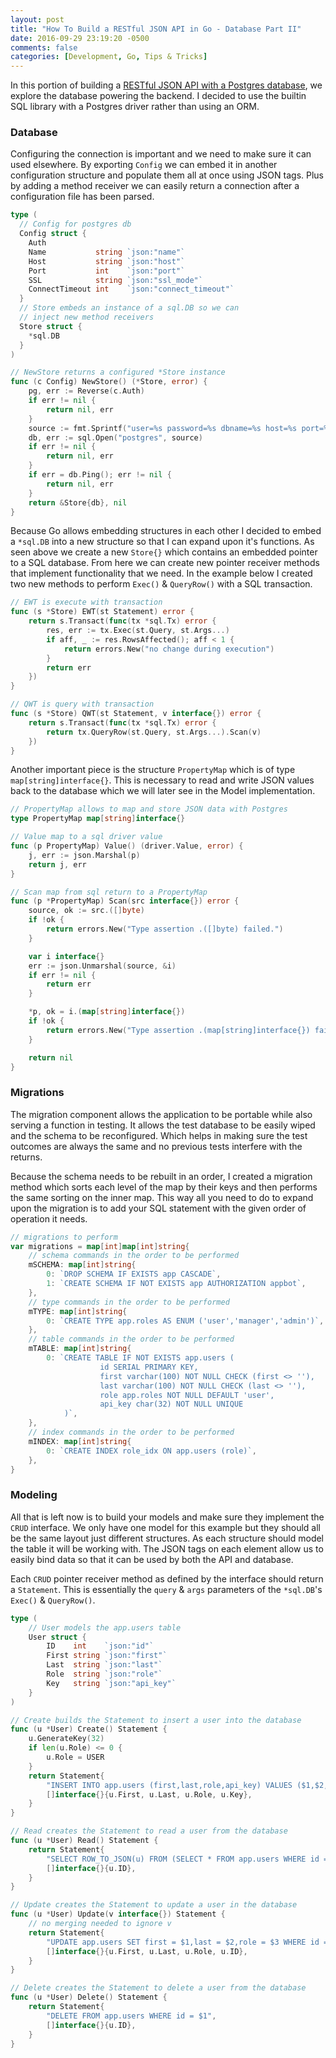 ```yaml
---
layout: post
title: "How To Build a RESTful JSON API in Go - Database Part II"
date: 2016-09-29 23:19:20 -0500
comments: false
categories: [Development, Go, Tips & Tricks]
---
```

In this portion of building a [RESTful JSON API with a Postgres database](https://github.com/elauqsap/echo-postgres-json-api), we explore the database powering the backend. I decided to use the builtin SQL library with a Postgres driver rather than using an ORM.

<!--more-->

### Database
Configuring the connection is important and we need to make sure it can used elsewhere. By exporting `Config` we can embed it in another configuration structure and populate them all at once using JSON tags. Plus by adding a method receiver we can easily return a connection after a configuration file has been parsed.

```go
type (
  // Config for postgres db
  Config struct {
    Auth
    Name           string `json:"name"`
    Host           string `json:"host"`
    Port           int    `json:"port"`
    SSL            string `json:"ssl_mode"`
    ConnectTimeout int    `json:"connect_timeout"`
  }
  // Store embeds an instance of a sql.DB so we can
  // inject new method receivers
  Store struct {
    *sql.DB
  }
)

// NewStore returns a configured *Store instance
func (c Config) NewStore() (*Store, error) {
	pg, err := Reverse(c.Auth)
	if err != nil {
		return nil, err
	}
	source := fmt.Sprintf("user=%s password=%s dbname=%s host=%s port=%d sslmode=%s connect_timeout=%d", pg.A, pg.B, c.Name, c.Host, c.Port, c.SSL, c.ConnectTimeout)
	db, err := sql.Open("postgres", source)
	if err != nil {
		return nil, err
	}
	if err = db.Ping(); err != nil {
		return nil, err
	}
	return &Store{db}, nil
}
```

Because Go allows embedding structures in each other I decided to embed a `*sql.DB` into a new structure so that I can expand upon it's functions. As seen above we create a new `Store{}` which contains an embedded pointer to a SQL database. From here we can create new pointer receiver methods that implement functionality that we need. In the example below I created two new methods to perform `Exec()` & `QueryRow()` with a SQL transaction.

```go
// EWT is execute with transaction
func (s *Store) EWT(st Statement) error {
	return s.Transact(func(tx *sql.Tx) error {
		res, err := tx.Exec(st.Query, st.Args...)
		if aff, _ := res.RowsAffected(); aff < 1 {
			return errors.New("no change during execution")
		}
		return err
	})
}

// QWT is query with transaction
func (s *Store) QWT(st Statement, v interface{}) error {
	return s.Transact(func(tx *sql.Tx) error {
		return tx.QueryRow(st.Query, st.Args...).Scan(v)
	})
}
```

Another important piece is the structure `PropertyMap` which is of type `map[string]interface{}`. This is necessary to read and write JSON values back to the database which we will later see in the Model implementation.

```go
// PropertyMap allows to map and store JSON data with Postgres
type PropertyMap map[string]interface{}

// Value map to a sql driver value
func (p PropertyMap) Value() (driver.Value, error) {
	j, err := json.Marshal(p)
	return j, err
}

// Scan map from sql return to a PropertyMap
func (p *PropertyMap) Scan(src interface{}) error {
	source, ok := src.([]byte)
	if !ok {
		return errors.New("Type assertion .([]byte) failed.")
	}

	var i interface{}
	err := json.Unmarshal(source, &i)
	if err != nil {
		return err
	}

	*p, ok = i.(map[string]interface{})
	if !ok {
		return errors.New("Type assertion .(map[string]interface{}) failed.")
	}

	return nil
}
```

### Migrations
The migration component allows the application to be portable while also serving a function in testing. It allows the test database to be easily wiped and the schema to be reconfigured. Which helps in making sure the test outcomes are always the same and no previous tests interfere with the returns.


Because the schema needs to be rebuilt in an order, I created a migration method which sorts each level of the map by their keys and then performs the same sorting on the inner map. This way all you need to do to expand upon the migration is to add your SQL statement with the given order of operation it needs.
```go
// migrations to perform
var migrations = map[int]map[int]string{
	// schema commands in the order to be performed
	mSCHEMA: map[int]string{
		0: `DROP SCHEMA IF EXISTS app CASCADE`,
		1: `CREATE SCHEMA IF NOT EXISTS app AUTHORIZATION appbot`,
	},
	// type commands in the order to be performed
	mTYPE: map[int]string{
		0: `CREATE TYPE app.roles AS ENUM ('user','manager','admin')`,
	},
	// table commands in the order to be performed
	mTABLE: map[int]string{
		0: `CREATE TABLE IF NOT EXISTS app.users (
					id SERIAL PRIMARY KEY,
					first varchar(100) NOT NULL CHECK (first <> ''),
					last varchar(100) NOT NULL CHECK (last <> ''),
					role app.roles NOT NULL DEFAULT 'user',
					api_key char(32) NOT NULL UNIQUE
			)`,
	},
	// index commands in the order to be performed
	mINDEX: map[int]string{
		0: `CREATE INDEX role_idx ON app.users (role)`,
	},
}
```

### Modeling
All that is left now is to build your models and make sure they implement the `CRUD` interface. We only have one model for this example but they should all be the same layout just different structures. As each structure should model the table it will be working with. The JSON tags on each element allow us to easily bind data so that it can be used by both the API and database.

Each `CRUD` pointer receiver method as defined by the interface should return a `Statement`. This is essentially the `query` & `args` parameters of the `*sql.DB`'s `Exec()` & `QueryRow()`.

```go
type (
	// User models the app.users table
	User struct {
		ID    int    `json:"id"`
		First string `json:"first"`
		Last  string `json:"last"`
		Role  string `json:"role"`
		Key   string `json:"api_key"`
	}
)

// Create builds the Statement to insert a user into the database
func (u *User) Create() Statement {
	u.GenerateKey(32)
	if len(u.Role) <= 0 {
		u.Role = USER
	}
	return Statement{
		"INSERT INTO app.users (first,last,role,api_key) VALUES ($1,$2,$3,$4)",
		[]interface{}{u.First, u.Last, u.Role, u.Key},
	}
}

// Read creates the Statement to read a user from the database
func (u *User) Read() Statement {
	return Statement{
		"SELECT ROW_TO_JSON(u) FROM (SELECT * FROM app.users WHERE id = $1) AS u",
		[]interface{}{u.ID},
	}
}

// Update creates the Statement to update a user in the database
func (u *User) Update(v interface{}) Statement {
	// no merging needed to ignore v
	return Statement{
		"UPDATE app.users SET first = $1,last = $2,role = $3 WHERE id = $4",
		[]interface{}{u.First, u.Last, u.Role, u.ID},
	}
}

// Delete creates the Statement to delete a user from the database
func (u *User) Delete() Statement {
	return Statement{
		"DELETE FROM app.users WHERE id = $1",
		[]interface{}{u.ID},
	}
}
```
